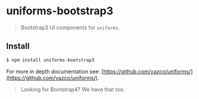 # uniforms-bootstrap3

> Bootstrap3 UI components for `uniforms`.

## Install

```sh
$ npm install uniforms-bootstrap3
```

For more in depth documentation see: [https://github.com/vazco/uniforms/](https://github.com/vazco/uniforms/).

> Looking for Bootstrap4?  We have that too.

